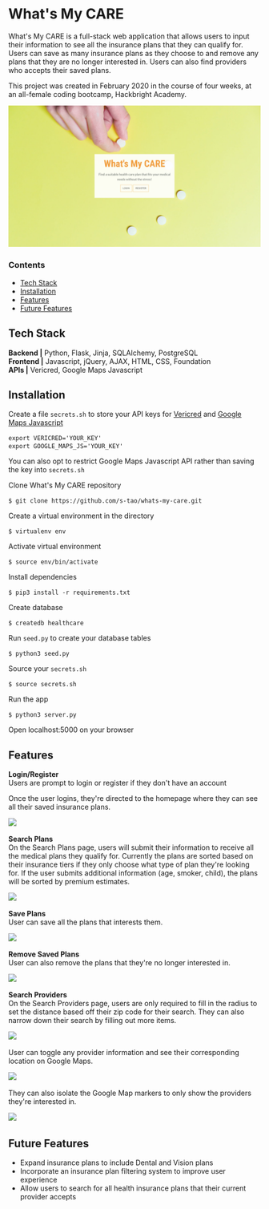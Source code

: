 # What's My CARE

What's My CARE is a full-stack web application that allows users to input their 
information to see all the insurance plans that they can qualify for. Users can 
save as many insurance plans as they choose to and remove any plans that they 
are no longer interested in. Users can also find providers who accepts their 
saved plans.

This project was created in February 2020 in the course of four weeks, at an 
all-female coding bootcamp, Hackbright Academy. 

<img src="/README_gif/front_page.png" alt="What's My CARE homepage"/>

### Contents

* [Tech Stack](#techstack)
* [Installation](#install)
* [Features](#features)
* [Future Features](#future-features)

## <a name=techstack></a>Tech Stack

**Backend |** Python, Flask, Jinja, SQLAlchemy, PostgreSQL <br>
**Frontend |** Javascript, jQuery, AJAX, HTML, CSS, Foundation <br>
**APIs |** Vericred, Google Maps Javascript 

## <a name=install></a>Installation

Create a file `secrets.sh` to store your API keys for [Vericred](https://developers.vericred.com/) 
and [Google Maps Javascript](https://developers.google.com/maps/documentation/javascript/tutorial)
```
export VERICRED='YOUR_KEY'
export GOOGLE_MAPS_JS='YOUR_KEY'
```
You can also opt to restrict Google Maps Javascript API rather than saving the
key into `secrets.sh`

Clone What's My CARE repository
```
$ git clone https://github.com/s-tao/whats-my-care.git
```
Create a virtual environment in the directory
```
$ virtualenv env
```
Activate virtual environment
```
$ source env/bin/activate
```
Install dependencies 
```
$ pip3 install -r requirements.txt
```
Create database
```
$ createdb healthcare
```
Run `seed.py` to create your database tables
```
$ python3 seed.py
```
Source your `secrets.sh`
```
$ source secrets.sh
```
Run the app
```
$ python3 server.py
```
Open localhost:5000 on your browser

## <a name=features></a>Features
**Login/Register** <br>
Users are prompt to login or register if they don't have an account 

Once the user logins, they're directed to the homepage where they can see all 
their saved insurance plans. 

![](/README_gif/login.gif)

**Search Plans** <br>
On the Search Plans page, users will submit their information to receive all the 
medical plans they qualify for. Currently the plans are sorted based on their 
insurance tiers if they only choose what type of plan they're looking for. If the
user submits additional information (age, smoker, child), the plans will be sorted
by premium estimates. 

![](/README_gif/search_plans.gif)

**Save Plans** <br>
User can save all the plans that interests them. 

![](/README_gif/save_plans.gif)

**Remove Saved Plans** <br>
User can also remove the plans that they're no longer interested in. 

![](/README_gif/remove_plan.gif)

**Search Providers** <br>
On the Search Providers page, users are only required to fill in the radius to 
set the distance based off their zip code for their search. They can also narrow
down their search by filling out more items. 

![](/README_gif/search_providers.gif)

User can toggle any provider information and see their corresponding location on
Google Maps. 

![](/README_gif/toggle_providers.gif)

They can also isolate the Google Map markers to only show the providers they're 
interested in. 

![](/README_gif/indiv_provider.gif)

## <a name=future-features></a>Future Features
* Expand insurance plans to include Dental and Vision plans
* Incorporate an insurance plan filtering system to improve user experience
* Allow users to search for all health insurance plans that their current provider
accepts
